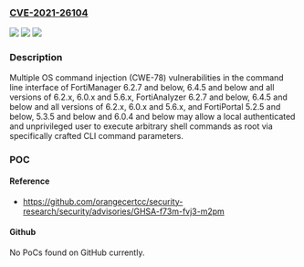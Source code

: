 ### [CVE-2021-26104](https://cve.mitre.org/cgi-bin/cvename.cgi?name=CVE-2021-26104)
![](https://img.shields.io/static/v1?label=Product&message=Fortinet%20FortiManager%2C%20FortiAnalyzer%2C%20FortiPortal&color=blue)
![](https://img.shields.io/static/v1?label=Version&message=FortiManager%206.2.7%20and%20below%2C%206.4.5%20and%20below%20and%20all%20versions%20of%206.2.x%2C%206.0.x%20and%205.6.x%2C%20FortiAnalyzer%206.2.7%20and%20below%2C%206.4.5%20and%20below%20and%20all%20versions%20of%206.2.x%2C%206.0.x%20and%205.6.x%2C%20and%20FortiPortal%205.2.5%20and%20below%2C%205.3.5%20and%20below%20and%206.0.4%20and%20below%20&color=brightgreen)
![](https://img.shields.io/static/v1?label=Vulnerability&message=Execute%20unauthorized%20code%20or%20commands&color=brightgreen)

### Description

Multiple OS command injection (CWE-78) vulnerabilities in the command line interface of FortiManager 6.2.7 and below, 6.4.5 and below and all versions of 6.2.x, 6.0.x and 5.6.x, FortiAnalyzer 6.2.7 and below, 6.4.5 and below and all versions of 6.2.x, 6.0.x and 5.6.x, and FortiPortal 5.2.5 and below, 5.3.5 and below and 6.0.4 and below may allow a local authenticated and unprivileged user to execute arbitrary shell commands as root via specifically crafted CLI command parameters.

### POC

#### Reference
- https://github.com/orangecertcc/security-research/security/advisories/GHSA-f73m-fvj3-m2pm

#### Github
No PoCs found on GitHub currently.

